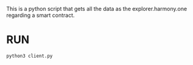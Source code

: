 This is a python script that gets all the data as the explorer.harmony.one regarding a smart contract.

# RUN
```sh
python3 client.py
```
